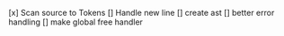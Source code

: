 [x] Scan source to Tokens
[] Handle new line
[] create ast
[] better error handling
[] make global free handler
